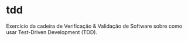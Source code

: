 # tdd
Exercício da cadeira de Verificação &amp; Validação de Software sobre como usar Test-Driven Development (TDD).
